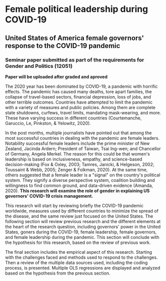 # Female political leadership during COVID-19 
## United States of America female governors' response to the COVID-19 pandemic 
### Seminar paper submitted as part of the requirements for Gender and Politics (12051)

**Paper will be uploaded after graded and aproved**

The 2020 year has been dominated by COVID-19, a pandemic with horrific effects. The pandemic has caused many deaths, tore apart families, the collapse of travel-based sectors, financial depression, loss of jobs, and other terrible outcomes. Countries have attempted to limit the pandemic with a variety of measures and public policies. Among them are complete state shutdowns, curfews, travel limits, mandating mask-wearing, and more. These have varying success in different countries  (Courtemanche, Garuccio, Le, Pinkston, & Yelowitz, 2020). 

In the post months, multiple journalists have pointed out that among the most successful countries in dealing with the pandemic are female leaders. Notability successful female leaders include the prime minister of New Zealand, Jacinda Ardern; President of Taiwan, Tsai Ing-wen; and Chancellor of Germany, Angela Merkel. The reason for this could be that women's leadership is based on inclusiveness, empathy, and science-based decision-making (Fox & Oxley, 2003; Tamres, Janicki, & Helgeson, 2002; Toussaint & Webb, 2005; Zenger & Folkman, 2020). At the same time, others suggested that a female leader is a "signal" on the country's political system. They signify a diverse perspective system, coalition building and willingness to find common ground, and data-driven evidence  (Amanda, 2020). **This research will examine the role of gender in explaining US governors' COVID-19 crisis management.** 

This research will start by reviewing briefly the COVID-19 pandemic worldwide, measures used by different countries to minimize the spread of the disease, and the same review just focused on the United States. The following section will review previous research and the different elements at the heart of the research question, including governors' power in the United States, goners during the COVID-19, female leadership, female governors, and female leadership during the pandemic. This section will conclude with the hypothesis for this research, based on the review of previous work. 

The final section includes the empirical aspect of this research. Starting with the challenges faced and methods used to respond to the challenges. Then a review of the multiple data sources used, including the coding process, is presented. Multiple OLS regressions are displayed and analyzed based on the hypothesis from the previous section.

